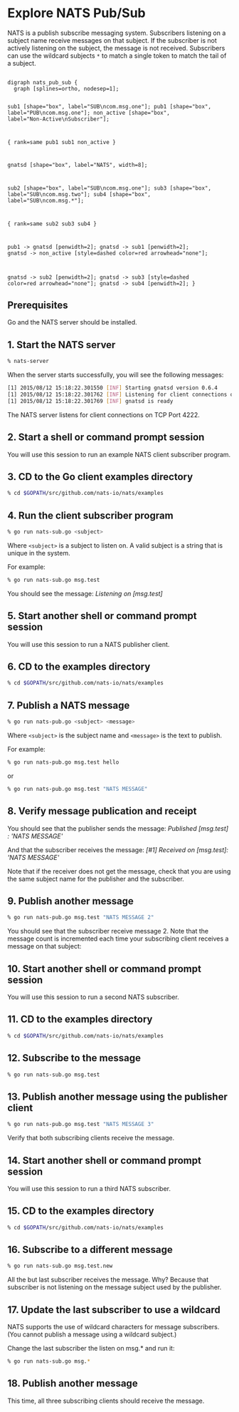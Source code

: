 # Explore NATS Pub/Sub

NATS is a publish subscribe messaging system. Subscribers listening on a subject name receive messages on that subject. If the subscriber is not actively listening on the subject, the message is not received. Subscribers can use the wildcard subjects `*` to match a single token to match the tail of a subject.

<div class="graphviz"><code data-viz="dot">
digraph nats_pub_sub {
  graph [splines=ortho, nodesep=1];

  sub1 [shape="box", label="SUB\ncom.msg.one"];
  pub1 [shape="box", label="PUB\ncom.msg.one"];
  non_active [shape="box", label="Non-Active\nSubscriber"];
  
  {
    rank=same
    pub1 sub1 non_active
  }

  gnatsd [shape="box", label="NATS", width=8];

  sub2 [shape="box", label="SUB\ncom.msg.one"];
  sub3 [shape="box", label="SUB\ncom.msg.two"];
  sub4 [shape="box", label="SUB\ncom.msg.*"];

  {
    rank=same
    sub2 sub3 sub4
  }

  pub1 -> gnatsd [penwidth=2];
  gnatsd -> sub1 [penwidth=2];
  gnatsd -> non_active [style=dashed color=red arrowhead="none"];

  gnatsd -> sub2 [penwidth=2];
  gnatsd -> sub3 [style=dashed color=red arrowhead="none"];
  gnatsd -> sub4 [penwidth=2];
}
</code></div>

## Prerequisites

Go and the NATS server should be installed.

## 1. Start the NATS server

```sh
% nats-server
```

When the server starts successfully, you will see the following messages:

```sh
[1] 2015/08/12 15:18:22.301550 [INF] Starting gnatsd version 0.6.4
[1] 2015/08/12 15:18:22.301762 [INF] Listening for client connections on 0.0.0.0:4222
[1] 2015/08/12 15:18:22.301769 [INF] gnatsd is ready
```

The NATS server listens for client connections on TCP Port 4222.

## 2. Start a shell or command prompt session

You will use this session to run an example NATS client subscriber program.

## 3. CD to the Go client examples directory

```sh
% cd $GOPATH/src/github.com/nats-io/nats/examples
```

## 4. Run the client subscriber program

```sh
% go run nats-sub.go <subject>
```

Where `<subject>` is a subject to listen on. A valid subject is a string that is unique in the system.

For example:

```sh
% go run nats-sub.go msg.test
```

You should see the message: *Listening on [msg.test]*

## 5. Start another shell or command prompt session

You will use this session to run a NATS publisher client.

## 6. CD to the examples directory

```sh
% cd $GOPATH/src/github.com/nats-io/nats/examples
```

## 7. Publish a NATS message

```sh
% go run nats-pub.go <subject> <message>
```

Where `<subject>` is the subject name and `<message>` is the text to publish.

For example:

```sh
% go run nats-pub.go msg.test hello
```

or

```sh
% go run nats-pub.go msg.test "NATS MESSAGE"
```

## 8. Verify message publication and receipt

You should see that the publisher sends the message: *Published [msg.test] : 'NATS MESSAGE'*

And that the subscriber receives the message: *[#1] Received on [msg.test]: 'NATS MESSAGE'*

Note that if the receiver does not get the message, check that you are using the same subject name for the publisher and the subscriber.

## 9. Publish another message

```sh
% go run nats-pub.go msg.test "NATS MESSAGE 2"
```

You should see that the subscriber receive message 2. Note that the message count is incremented each time your subscribing client receives a message on that subject:

## 10. Start another shell or command prompt session

You will use this session to run a second NATS subscriber.

## 11. CD to the examples directory

```sh
% cd $GOPATH/src/github.com/nats-io/nats/examples
```

## 12. Subscribe to the message

```sh
% go run nats-sub.go msg.test
```

## 13. Publish another message using the publisher client

```sh
% go run nats-pub.go msg.test "NATS MESSAGE 3"
```

Verify that both subscribing clients receive the message.

## 14. Start another shell or command prompt session

You will use this session to run a third NATS subscriber.

## 15. CD to the examples directory

```sh
% cd $GOPATH/src/github.com/nats-io/nats/examples
```

## 16. Subscribe to a different message

```sh
% go run nats-sub.go msg.test.new
```

All the but last subscriber receives the message. Why? Because that subscriber is not listening on the message subject used by the publisher.

## 17. Update the last subscriber to use a wildcard

NATS supports the use of wildcard characters for message subscribers. (You cannot publish a message using a wildcard subject.)

Change the last subscriber the listen on msg.* and run it:

```sh
% go run nats-sub.go msg.*
```

## 18. Publish another message

This time, all three subscribing clients should receive the message.
